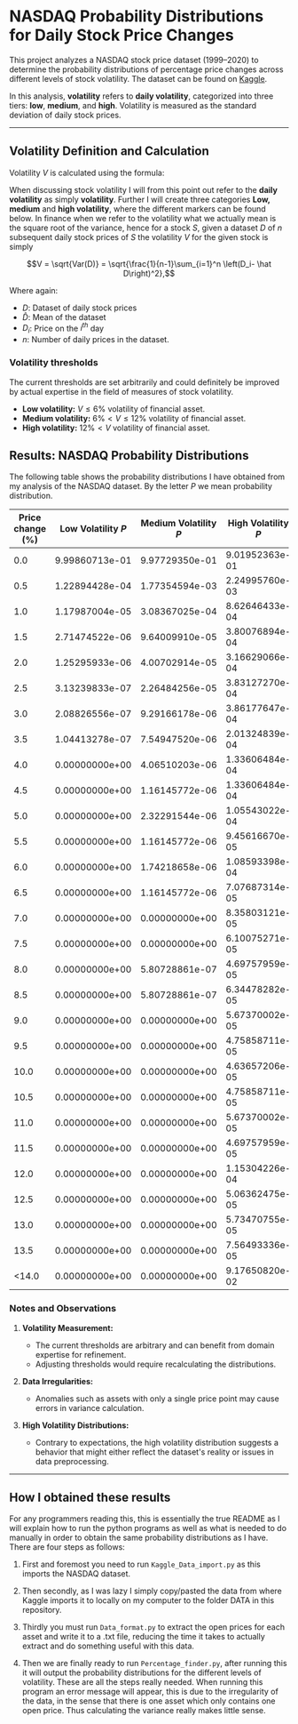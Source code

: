 
# NASDAQ Probability Distributions for Daily Stock Price Changes

This project analyzes a NASDAQ stock price dataset (1999–2020) to determine the probability distributions of percentage price changes across different levels of stock volatility. The dataset can be found on [Kaggle](https://www.kaggle.com/datasets/jacksoncrow/stock-market-dataset/data).

In this analysis, **volatility** refers to **daily volatility**, categorized into three tiers: **low**, **medium**, and **high**. Volatility is measured as the standard deviation of daily stock prices.

---


## Volatility Definition and Calculation
Volatility $V$ is calculated using the formula:

When discussing stock volatility I will from this point out refer to the **daily volatility** as simply **volatility**. Further I will create three categories **Low, medium** and **high volatility**, where the different markers can be found below. In finance when we refer to the volatility what we actually mean is the square root of the variance, hence for a stock $S$, given a dataset $D$ of $n$ subsequent daily stock prices of $S$ the volatility $V$ for the given stock is simply

$$V = \sqrt{Var(D)} = \sqrt{\frac{1}{n-1}\sum_{i=1}^n \left(D_i- \hat D\right)^2},$$

Where again:
- $D$: Dataset of daily stock prices
- $\hat{D}$: Mean of the dataset
- $D_i$: Price on the $i^{th}$ day
- $n$: Number of daily prices in the dataset.





### Volatility thresholds 
The current thresholds are set arbitrarily and could definitely be improved by actual expertise in the field of measures of stock volatility.
*  **Low volatility:** $V \leq 6\%$ volatility of financial asset.
* **Medium volatility:** $6\% < V \leq 12\%$ volatility of financial asset.
* **High volatility:** $12\%<V$ volatility of financial asset.


## Results: NASDAQ Probability Distributions

The following table shows the probability distributions I have obtained from my analysis of the NASDAQ dataset. By the letter $P$ we mean probability distribution.


| Price change (%)      | Low Volatility  $P$     |   Medium Volatility $P$        |     High Volatility $P$ |
| ------------- | ------------- |    -------------  | -----    |
| 0.0 |9.99860713e-01  | 9.97729350e-01 | 9.01952363e-01 |
| 0.5 | 1.22894428e-04 | 1.77354594e-03   | 2.24995760e-03|
| 1.0 |  1.17987004e-05 |  3.08367025e-04   |8.62646433e-04|
| 1.5 | 2.71474522e-06 |   9.64009910e-05  |  3.80076894e-04 |
| 2.0 |1.25295933e-06  |  4.00702914e-05 | 3.16629066e-04 |
| 2.5 |3.13239833e-07  |2.26484256e-05 | 3.83127270e-04  |
| 3.0 |  2.08826556e-07 | 9.29166178e-06  |3.86177647e-04|
| 3.5 | 1.04413278e-07 |  7.54947520e-06  | 2.01324839e-04|
| 4.0 | 0.00000000e+00 |  4.06510203e-06 |1.33606484e-04|
| 4.5 | 0.00000000e+00 | 1.16145772e-06 | 1.33606484e-04|
| 5.0 |  0.00000000e+00 | 2.32291544e-06 | 1.05543022e-04|
| 5.5 |  0.00000000e+00 |1.16145772e-06 |9.45616670e-05|
| 6.0 |  0.00000000e+00 | 1.74218658e-06  |1.08593398e-04|
| 6.5 | 0.00000000e+00 |1.16145772e-06 | 7.07687314e-05|
| 7.0 | 0.00000000e+00 |  0.00000000e+00  |8.35803121e-05 |
| 7.5 | 0.00000000e+00 | 0.00000000e+00 |6.10075271e-05|
| 8.0 | 0.00000000e+00 | 5.80728861e-07 |  4.69757959e-05|
| 8.5 | 0.00000000e+00 | 5.80728861e-07  | 6.34478282e-05 |
| 9.0 |0.00000000e+00  |  0.00000000e+00  | 5.67370002e-05 |
| 9.5 | 0.00000000e+00 |0.00000000e+00 |4.75858711e-05|
| 10.0 | 0.00000000e+00 | 0.00000000e+00  | 4.63657206e-05 |
| 10.5 |0.00000000e+00 | 0.00000000e+00  |4.75858711e-05 |
| 11.0 |0.00000000e+00  |  0.00000000e+00 | 5.67370002e-05 |
| 11.5 | 0.00000000e+00 | 0.00000000e+00 | 4.69757959e-05 |
| 12.0 | 0.00000000e+00 | 0.00000000e+00 | 1.15304226e-04 |
| 12.5 | 0.00000000e+00 |0.00000000e+00 |5.06362475e-05|
| 13.0 | 0.00000000e+00 |  0.00000000e+00 |5.73470755e-05|
| 13.5 |  0.00000000e+00 | 0.00000000e+00 |7.56493336e-05|
| <14.0 | 0.00000000e+00 |  0.00000000e+00 | 9.17650820e-02 |




### Notes and Observations
1. **Volatility Measurement:** 
    - The current thresholds are arbitrary and can benefit from domain expertise for refinement.
    - Adjusting thresholds would require recalculating the distributions.

2. **Data Irregularities:**
    - Anomalies such as assets with only a single price point may cause errors in variance calculation.

3. **High Volatility Distributions:**
    - Contrary to expectations, the high volatility distribution suggests a behavior that might either reflect the dataset's reality or issues in data preprocessing.

---



## How I obtained these results
For any programmers reading this, this is essentially the true README as I will explain how to run the python programs as well as what is needed to do manually in order to obtain the same probability distributions as I have. There are four steps as follows:

1. First and foremost you need to run ``` Kaggle_Data_import.py ``` as this imports the NASDAQ dataset. 

2. Then secondly, as I was lazy I simply copy/pasted the data from where Kaggle imports it to locally on my computer to the folder DATA in this repository. 

3. Thirdly you must run ``` Data_format.py ``` to extract the open prices for each asset and write it to a .txt file, reducing the time it takes to actually extract and do something useful with this data. 

4. Then we are finally ready to run ``` Percentage_finder.py ```, after running this it will output the probability distributions for the different levels of volatility. These are all the steps really needed. When running this program an error message will appear, this is due to the irregularity of the data, in the sense that there is one asset which only contains one open price. Thus calculating the variance really makes little sense. 




